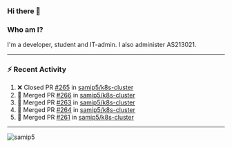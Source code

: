### Hi there 👋

### Who am I?
I'm a developer, student and IT-admin. I also administer AS213021.

---
### :zap: Recent Activity
<!--START_SECTION:activity-->
1. ❌ Closed PR [#265](https://github.com/samip5/k8s-cluster/pull/265) in [samip5/k8s-cluster](https://github.com/samip5/k8s-cluster)
2. 🎉 Merged PR [#266](https://github.com/samip5/k8s-cluster/pull/266) in [samip5/k8s-cluster](https://github.com/samip5/k8s-cluster)
3. 🎉 Merged PR [#263](https://github.com/samip5/k8s-cluster/pull/263) in [samip5/k8s-cluster](https://github.com/samip5/k8s-cluster)
4. 🎉 Merged PR [#264](https://github.com/samip5/k8s-cluster/pull/264) in [samip5/k8s-cluster](https://github.com/samip5/k8s-cluster)
5. 🎉 Merged PR [#261](https://github.com/samip5/k8s-cluster/pull/261) in [samip5/k8s-cluster](https://github.com/samip5/k8s-cluster)
<!--END_SECTION:activity-->
---

<img align="center" src="https://github-readme-stats.vercel.app/api?username=samip5&show_icons=true" alt="samip5" />
